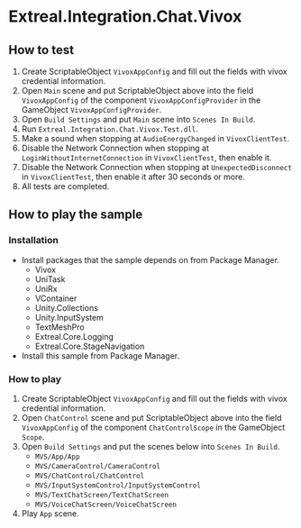 # Extreal.Integration.Chat.Vivox

## How to test

1. Create ScriptableObject `VivoxAppConfig` and fill out the fields with vivox credential information.
1. Open `Main` scene and put ScriptableObject above into the field `VivoxAppConfig` of the component `VivoxAppConfigProvider` in the GameObject `VivoxAppConfigProvider`.
1. Open `Build Settings` and put `Main` scene into `Scenes In Build`.
1. Run `Extreal.Integration.Chat.Vivox.Test.dll`.
1. Make a sound when stopping at `AudioEnergyChanged` in `VivoxClientTest`.
1. Disable the Network Connection when stopping at `LoginWithoutInternetConnection` in `VivoxClientTest`, then enable it.
1. Disable the Network Connection when stopping at `UnexpectedDisconnect` in `VivoxClientTest`, then enable it after 30 seconds or more.
1. All tests are completed.

## How to play the sample

### Installation

- Install packages that the sample depends on from Package Manager.
  - Vivox
  - UniTask
  - UniRx
  - VContainer
  - Unity.Collections
  - Unity.InputSystem
  - TextMeshPro
  - Extreal.Core.Logging
  - Extreal.Core.StageNavigation
- Install this sample from Package Manager.

### How to play

1. Create ScriptableObject `VivoxAppConfig` and fill out the fields with vivox credential information.
1. Open `ChatControl` scene and put ScriptableObject above into the field `VivoxAppConfig` of the component `ChatControlScope` in the GameObject `Scope`.
1. Open `Build Settings` and put the scenes below into `Scenes In Build`.
    - `MVS/App/App`
    - `MVS/CameraControl/CameraControl`
    - `MVS/ChatControl/ChatControl`
    - `MVS/InputSystemControl/InputSystemControl`
    - `MVS/TextChatScreen/TextChatScreen`
    - `MVS/VoiceChatScreen/VoiceChatScreen`
1. Play `App` scene.
